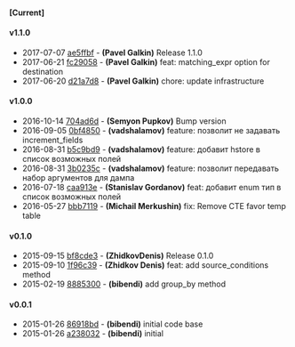 
#### [Current]


#### v1.1.0
 * 2017-07-07 [ae5ffbf](../../commit/ae5ffbf) - __(Pavel Galkin)__ Release 1.1.0
 * 2017-06-21 [fc29058](../../commit/fc29058) - __(Pavel Galkin)__ feat: matching_expr option for destination
 * 2017-06-20 [d21a7d8](../../commit/d21a7d8) - __(Pavel Galkin)__ chore: update infrastructure

#### v1.0.0
 * 2016-10-14 [704ad6d](../../commit/704ad6d) - __(Semyon Pupkov)__ Bump version
 * 2016-09-05 [0bf4850](../../commit/0bf4850) - __(vadshalamov)__ feature: позволит не задавать increment_fields
 * 2016-08-31 [b5c9bd9](../../commit/b5c9bd9) - __(vadshalamov)__ feature: добавит hstore в список возможных полей
 * 2016-08-31 [3b0235c](../../commit/3b0235c) - __(vadshalamov)__ feature: позволит передавать набор аргументов для дампа
 * 2016-07-18 [caa913e](../../commit/caa913e) - __(Stanislav Gordanov)__ feat: добавит enum тип в список возможных полей
 * 2016-05-27 [bbb7119](../../commit/bbb7119) - __(Michail Merkushin)__ fix: Remove CTE favor temp table

#### v0.1.0
 * 2015-09-15 [bf8cde3](../../commit/bf8cde3) - __(ZhidkovDenis)__ Release 0.1.0
 * 2015-09-10 [1f96c39](../../commit/1f96c39) - __(Zhidkov Denis)__ feat: add source_conditions method
 * 2015-02-19 [8885300](../../commit/8885300) - __(bibendi)__ add group_by method

#### v0.0.1
 * 2015-01-26 [86918bd](../../commit/86918bd) - __(bibendi)__ initial code base
 * 2015-01-26 [a238032](../../commit/a238032) - __(bibendi)__ initial
